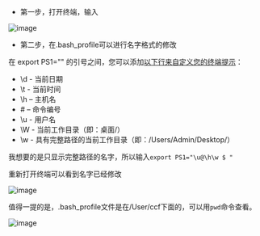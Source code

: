 * 第一步，打开终端，输入  

![image](https://user-images.githubusercontent.com/74129445/142339202-86d1b02d-6aeb-43b8-946d-3737fbc89798.png)  

* 第二步，在.bash_profile可以进行名字格式的修改 

在 export PS1="" 的引号之间，您可以添加[以下行来自定义您的终端提示](http://osxdaily.com/2006/12/11/how-to-customize-your-terminal-prompt/)：  


* \d - 当前日期
* \t - 当前时间
* \h – 主机名
* \# – 命令编号
* \u - 用户名
* \W - 当前工作目录（即：桌面/）
* \w - 具有完整路径的当前工作目录（即：/Users/Admin/Desktop/） 

我想要的是只显示完整路径的名字，所以输入`export PS1="\u@\h\w $ "`  

重新打开终端可以看到名字已经修改  

![image](https://user-images.githubusercontent.com/74129445/142339934-f188c0db-b86e-474b-bc1a-e1a4be600319.png)  

值得一提的是，.bash_profile文件是在/User/ccf下面的，可以用`pwd`命令查看。

![image](https://user-images.githubusercontent.com/74129445/142340106-e89ad684-8673-4d74-8b11-bc3011f24e63.png)

